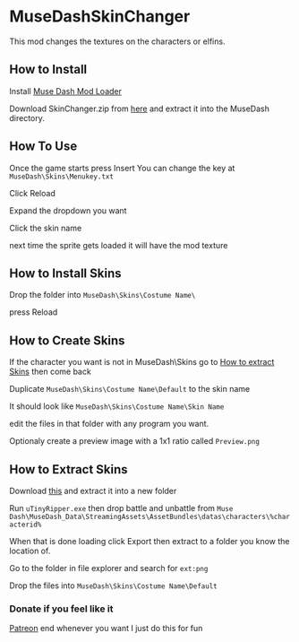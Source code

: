 # MuseDashSkinChanger
This mod changes the textures on the characters or elfins.

## How to Install
Install [Muse Dash Mod Loader](https://github.com/mo10/MuseDashModLoader/)

Download SkinChanger.zip from [here](https://github.com/BustR75/MuseDashSkinChanger/releases/latest) and extract it into the MuseDash directory.

## How To Use
Once the game starts press Insert You can change the key at `MuseDash\Skins\Menukey.txt`

Click Reload

Expand the dropdown you want

Click the skin name

next time the sprite gets loaded it will have the mod texture

## How to Install Skins
Drop the folder into `MuseDash\Skins\Costume Name\`

press Reload

## How to Create Skins
If the character you want is not in MuseDash\Skins go to [How to extract Skins](#How-to-extract-Skins) then come back

Duplicate `MuseDash\Skins\Costume Name\Default` to the skin name 

It should look like `MuseDash\Skins\Costume Name\Skin Name`

edit the files in that folder with any program you want.

Optionaly create a preview image with a 1x1 ratio called `Preview.png`

## How to Extract Skins
Download [this](https://sourceforge.net/projects/utinyripper/files/) and extract it into a new folder

Run `uTinyRipper.exe` then drop battle and unbattle from `Muse Dash\MuseDash_Data\StreamingAssets\AssetBundles\datas\characters\%characterid%`

When that is done loading click Export then extract to a folder you know the location of.

Go to the folder in file explorer and search for `ext:png`

Drop the files into `MuseDash\Skins\Costume Name\Default`

### Donate if you feel like it
[Patreon](https://www.patreon.com/BustR75) end whenever you want I just do this for fun